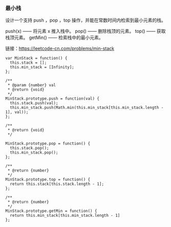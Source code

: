 <!--
 * @Author: 月魂
 * @Date: 2021-04-15 21:33:02
 * @LastEditTime: 2021-04-15 21:33:31
 * @LastEditors: 月魂
 * @Description: 
 * @FilePath: \leetcode-per-day\day99.md
-->
### 最小栈
设计一个支持 push ，pop ，top 操作，并能在常数时间内检索到最小元素的栈。

push(x) —— 将元素 x 推入栈中。
pop() —— 删除栈顶的元素。
top() —— 获取栈顶元素。
getMin() —— 检索栈中的最小元素。

链接：https://leetcode-cn.com/problems/min-stack

```
var MinStack = function() {
  this.stack = [];
  this.min_stack = [Infinity];
};

/** 
 * @param {number} val
 * @return {void}
 */
MinStack.prototype.push = function(val) {
  this.stack.push(val);
  this.min_stack.push(Math.min(this.min_stack[this.min_stack.length - 1], val));
};

/**
 * @return {void}
 */

MinStack.prototype.pop = function() {
  this.stack.pop();
  this.min_stack.pop();
};

/**
 * @return {number}
 */
MinStack.prototype.top = function() {
  return this.stack[this.stack.length - 1];
};

/**
 * @return {number}
 */
MinStack.prototype.getMin = function() {
  return this.min_stack[this.min_stack.length - 1]
};
```